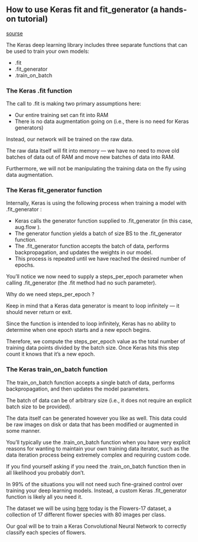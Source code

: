 ## How to use Keras fit and fit_generator (a hands-on tutorial)
[sourse](https://www.pyimagesearch.com/2018/12/24/how-to-use-keras-fit-and-fit_generator-a-hands-on-tutorial/)

The Keras deep learning library includes three separate functions that can be used to train your own models:
* .fit
* .fit_generator
* .train_on_batch

### The Keras .fit function
The call to .fit  is making two primary assumptions here:
* Our entire training set can fit into RAM
* There is no data augmentation going on (i.e., there is no need for Keras generators)

Instead, our network will be trained on the raw data.

The raw data itself will fit into memory — we have no need to move old batches of data out of RAM and move new batches of data into RAM.

Furthermore, we will not be manipulating the training data on the fly using data augmentation.

### The Keras fit_generator function

Internally, Keras is using the following process when training a model with .fit_generator :

* Keras calls the generator function supplied to .fit_generator  (in this case, aug.flow ).
* The generator function yields a batch of size BS  to the .fit_generator  function.
* The .fit_generator  function accepts the batch of data, performs backpropagation, and updates the weights in our model.
* This process is repeated until we have reached the desired number of epochs.

You’ll notice we now need to supply a steps_per_epoch  parameter when calling .fit_generator  (the .fit  method had no such parameter).

Why do we need steps_per_epoch ?

Keep in mind that a Keras data generator is meant to loop infinitely — it should never return or exit.

Since the function is intended to loop infinitely, Keras has no ability to determine when one epoch starts and a new epoch begins.

Therefore, we compute the steps_per_epoch  value as the total number of training data points divided by the batch size. Once Keras hits this step count it knows that it’s a new epoch.

### The Keras train_on_batch function

The train_on_batch  function accepts a single batch of data, performs backpropagation, and then updates the model parameters.

The batch of data can be of arbitrary size (i.e., it does not require an explicit batch size to be provided).

The data itself can be generated however you like as well. This data could be raw images on disk or data that has been modified or augmented in some manner.

You’ll typically use the .train_on_batch  function when you have very explicit reasons for wanting to maintain your own training data iterator, such as the data iteration process being extremely complex and requiring custom code.

If you find yourself asking if you need the .train_on_batch  function then in all likelihood you probably don’t.

In 99% of the situations you will not need such fine-grained control over training your deep learning models. Instead, a custom Keras .fit_generator  function is likely all you need it.


The dataset we will be using [here](http://www.robots.ox.ac.uk/~vgg/data/flowers/17/) today is the Flowers-17 dataset, a collection of 17 different flower species with 80 images per class.

Our goal will be to train a Keras Convolutional Neural Network to correctly classify each species of flowers.
